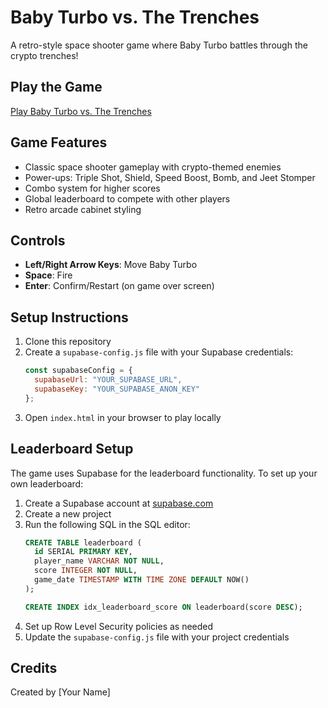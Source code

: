 # Baby Turbo vs. The Trenches

A retro-style space shooter game where Baby Turbo battles through the crypto trenches!

## Play the Game

[Play Baby Turbo vs. The Trenches](https://yourusername.github.io/baby-turbo-game/)

## Game Features

- Classic space shooter gameplay with crypto-themed enemies
- Power-ups: Triple Shot, Shield, Speed Boost, Bomb, and Jeet Stomper
- Combo system for higher scores
- Global leaderboard to compete with other players
- Retro arcade cabinet styling

## Controls

- **Left/Right Arrow Keys**: Move Baby Turbo
- **Space**: Fire
- **Enter**: Confirm/Restart (on game over screen)

## Setup Instructions

1. Clone this repository
2. Create a `supabase-config.js` file with your Supabase credentials:
   ```javascript
   const supabaseConfig = {
     supabaseUrl: "YOUR_SUPABASE_URL",
     supabaseKey: "YOUR_SUPABASE_ANON_KEY"
   };
   ```
3. Open `index.html` in your browser to play locally

## Leaderboard Setup

The game uses Supabase for the leaderboard functionality. To set up your own leaderboard:

1. Create a Supabase account at [supabase.com](https://supabase.com)
2. Create a new project
3. Run the following SQL in the SQL editor:
   ```sql
   CREATE TABLE leaderboard (
     id SERIAL PRIMARY KEY,
     player_name VARCHAR NOT NULL,
     score INTEGER NOT NULL,
     game_date TIMESTAMP WITH TIME ZONE DEFAULT NOW()
   );
   
   CREATE INDEX idx_leaderboard_score ON leaderboard(score DESC);
   ```
4. Set up Row Level Security policies as needed
5. Update the `supabase-config.js` file with your project credentials

## Credits

Created by [Your Name] 